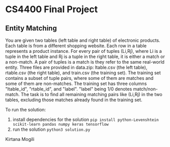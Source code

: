# CS4400 Final Project

## Entity Matching

You are given two tables (left table and right table) of electronic products. Each table is from a different shopping website. Each row in a table represents a product instance. For every pair of tuples (Li,Rj), where Li is a tuple in the left table and Rj is a tuple in the right table, it is either a match or a non-match. A pair of tuples is a match is they refer to the same real-world entity.
Three files are provided in data.zip: ltable.csv (the left table), rtable.csv (the right table), and train.csv (the training set). The training set contains a subset of tuple pairs, where some of them are matches and some of them are non-matches. The training set has three columns "ltable_id", "rtable_id", and "label". "label" being 1/0 denotes match/non-match.
The task is to find all remaining matching pairs like (Li,Rj) in the two tables, excluding those matches already found in the training set.

To run the solution:

1. install dependencies for the solution `pip install python-Levenshtein scikit-learn pandas numpy keras tensorflow`
2. run the solution `python3 solution.py`

Kirtana Mogili

